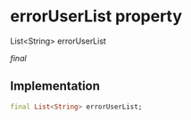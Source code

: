 


# errorUserList property







List&lt;String> errorUserList
  
_<span class="feature">final</span>_






## Implementation

```dart
final List<String> errorUserList;
```







